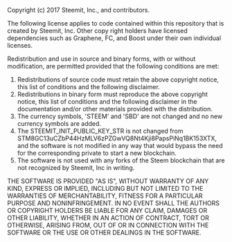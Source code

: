 Copyright (c) 2017 Steemit, Inc., and contributors.

The following license applies to code contained within this repository that
is created by Steemit, Inc. Other copy right holders have licensed dependencies such
as Graphene, FC, and Boost under their own individual licenses.

Redistribution and use in source and binary forms, with or without
modification, are permitted provided that the following conditions are met:

1. Redistributions of source code must retain the above copyright notice, this list of conditions and the following disclaimer.
2. Redistributions in binary form must reproduce the above copyright notice, this list of conditions and the following disclaimer in the documentation and/or other materials provided with the distribution.
3. The currency symbols, 'STEEM' and 'SBD' are not changed and no new currency symbols are added.
4. The STEEMIT_INIT_PUBLIC_KEY_STR is not changed from STM8GC13uCZbP44HzMLV6zPZGwVQ8Nt4Kji8PapsPiNq1BK153XTX,
and the software is not modified in any way that would bypass the need for the corresponding private to start
a new blockchain.
5. The software is not used with any forks of the Steem blockchain that are not recognized by Steemit, Inc in writing.

THE SOFTWARE IS PROVIDED "AS IS", WITHOUT WARRANTY OF ANY KIND, EXPRESS OR
IMPLIED, INCLUDING BUT NOT LIMITED TO THE WARRANTIES OF MERCHANTABILITY,
FITNESS FOR A PARTICULAR PURPOSE AND NONINFRINGEMENT. IN NO EVENT SHALL THE
AUTHORS OR COPYRIGHT HOLDERS BE LIABLE FOR ANY CLAIM, DAMAGES OR OTHER
LIABILITY, WHETHER IN AN ACTION OF CONTRACT, TORT OR OTHERWISE, ARISING FROM,
OUT OF OR IN CONNECTION WITH THE SOFTWARE OR THE USE OR OTHER DEALINGS IN
THE SOFTWARE.
